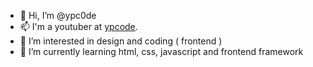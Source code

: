 - 👋 Hi, I’m @ypc0de
- 📫 I'm a youtuber at [ypcode](https://www.youtube.com/@ypcode).
- 👀 I’m interested in design and coding ( frontend )
- 🌱 I’m currently learning html, css, javascript and frontend framework

